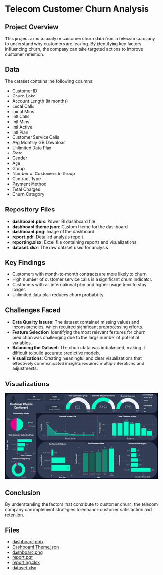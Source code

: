 # Telecom Customer Churn Analysis

## Project Overview
This project aims to analyze customer churn data from a telecom company to understand why customers are leaving. By identifying key factors influencing churn, the company can take targeted actions to improve customer retention.

## Data
The dataset contains the following columns:
- Customer ID
- Churn Label
- Account Length (in months)
- Local Calls
- Local Mins
- Intl Calls
- Intl Mins
- Intl Active
- Intl Plan
- Customer Service Calls
- Avg Monthly GB Download
- Unlimited Data Plan
- State
- Gender
- Age
- Group
- Number of Customers in Group
- Contract Type
- Payment Method
- Total Charges
- Churn Category

## Repository Files
- **dashboard.pbix**: Power BI dashboard file
- **dashboard theme.json**: Custom theme for the dashboard
- **dashboard.png**: Image of the dashboard
- **report.pdf**: Detailed analysis report
- **reporting.xlsx**: Excel file containing reports and visualizations
- **dataset.xlsx**: The raw dataset used for analysis

## Key Findings
- Customers with month-to-month contracts are more likely to churn.
- High number of customer service calls is a significant churn indicator.
- Customers with an international plan and higher usage tend to stay longer.
- Unlimited data plan reduces churn probability.

## Challenges Faced
- **Data Quality Issues**: The dataset contained missing values and inconsistencies, which required significant preprocessing efforts.
- **Feature Selection**: Identifying the most relevant features for churn prediction was challenging due to the large number of potential variables.
- **Balancing the Dataset**: The churn data was imbalanced, making it difficult to build accurate predictive models.
- **Visualizations**: Creating meaningful and clear visualizations that effectively communicated insights required multiple iterations and adjustments.


## Visualizations
![Dashboard](dashboard.png)

## Conclusion
By understanding the factors that contribute to customer churn, the telecom company can implement strategies to enhance customer satisfaction and retention.

## Files
- [dashboard.pbix](dashboard.pbix)
- [Dashboard Theme.json](Dashboard%20Dark%20theme.json)
- [dashboard.png](dashboard.png)
- [report.pdf](report.pdf)
- [reporting.xlsx](reporting.xlsx)
- [dataset.xlsx](dataset.xlsx)
